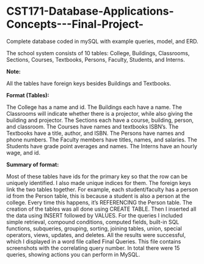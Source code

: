 # CST171-Database-Applications-Concepts---Final-Project-
Complete database coded in mySQL with example queries, model, and ERD. 

The school system consists of 10 tables: College, Buildings, Classrooms, Sections, Courses, Textbooks, Persons, Faculty, Students, and Interns. 

**Note:**

  All the tables have foreign keys besides Buildings and Textbooks. 

**Format (Tables):**

  The College has a name and id. 
  The Buildings each have a name. 
  The Classrooms will indicate whether there is a projector, while also giving the building and projector. 
  The Sections each have a course, building, person, and classroom. 
  The Courses have names and textbooks ISBN’s. 
  The Textbooks have a title, author, and ISBN. 
  The Persons have names and phone numbers. 
  The Faculty members have titles, names, and salaries. 
  The Students have grade point averages and names.
  The Interns have an hourly wage, and id. 

**Summary of format:**

  Most of these tables have ids for the primary key so that the row can be uniquely identified. I also made unique indices for them. The foreign keys link the two tables together. For example, each student/faculty has a person id from the Person table, this is because a student is also a person at the college. Every time this happens, it’s REFERENCING the Person table. The creation of the tables was all done using CREATE TABLE. Then I inserted all the data using INSERT followed by VALUES. 
	For the queries I included simple retrieval, compound conditions, computed fields, built-in SQL functions, subqueries, grouping, sorting, joining tables, union, special operators, views, updates, and deletes. All the results were successful, which I displayed in a word file called Final Queries. This file contains screenshots with the correlating query number. In total there were 15 queries, showing actions you can perform in MySQL.  

